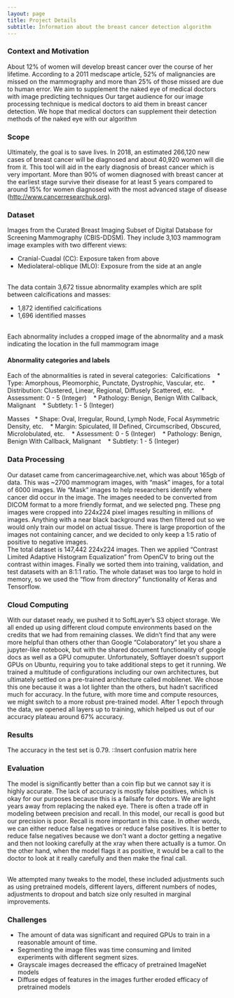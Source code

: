 ```yaml
---
layout: page
title: Project Details
subtitle: Information about the breast cancer detection algorithm
---
```




### Context and Motivation

About 12% of women will develop breast cancer over the course of her lifetime. According to a 2011 medscape article, 52% of malignancies are missed on the mammography and more than 25% of those missed are due to human error. We aim to supplement the naked eye of medical doctors with image predicting techniques
Our target audience for our image processing technique is medical doctors to aid them in breast cancer detection. We hope that medical doctors can supplement their detection methods of the naked eye with our algorithm



### Scope

Ultimately, the goal is to save lives. In 2018, an estimated 266,120 new cases of breast cancer will be diagnosed and about 40,920 women will die from it. This tool will aid in the early diagnosis of breast cancer which is very important. More than 90% of women diagnosed with breast cancer at the earliest stage survive their disease for at least 5 years compared to around 15% for women diagnosed with the most advanced stage of disease (http://www.cancerresearchuk.org).

### Dataset

Images from the Curated Breast Imaging Subset of Digital Database for Screening Mammography (CBIS-DDSM). They include 3,103 mammogram image examples with two different views: 
* Cranial-Cuadal (CC): Exposure taken from above
* Mediolateral-oblique (MLO): Exposure from the side at an angle

<br> The data contain 3,672 tissue abnormality examples which are split between calcifications and masses:
* 1,872 identified calcifications
* 1,696 identified masses

<br>Each abnormality includes a cropped image of the abnormality and a mask indicating the location in the full mammogram image

#### Abnormality categories and labels 

Each of the abnormalities is rated in several categories:
&nbsp;Calcifications
&nbsp;&nbsp; * Type: Amorphous, Pleomorphic, Punctate, Dystrophic, Vascular, etc.
&nbsp;&nbsp; * Distribution: Clustered, Linear, Regional, Diffusely Scattered, etc.
&nbsp;&nbsp; * Assessment: 0 - 5 (Integer)
&nbsp;&nbsp; * Pathology: Benign, Benign With Callback, Malignant
&nbsp;&nbsp; * Subtlety: 1 - 5 (Integer)

Masses
&nbsp; * Shape: Oval, Irregular, Round, Lymph Node, Focal Asymmetric Density, etc.
&nbsp;&nbsp; * Margin: Spiculated, Ill Defined, Circumscribed, Obscured, Microlobulated, etc. 
&nbsp;&nbsp; * Assessment: 0 - 5 (Integer)
&nbsp;&nbsp; * Pathology: Benign, Benign With Callback, Malignant
&nbsp;&nbsp; * Subtlety: 1 - 5 (Integer)


### Data Processing


Our dataset came from cancerimagearchive.net, which was about 165gb of data. This was ~2700 mammogram images, with “mask” images, for a total of 6000 images. We “Mask” images to help researchers identify where cancer did occur in the image. The images needed to be converted from DICOM format to a more friendly format, and we selected png. These png images were cropped into 224x224 pixel images resulting in millions of images. Anything with a near black background was then filtered out so we would only train our model on actual tissue. There is large proportion of the images not containing cancer, and we decided to only keep a 1:5 ratio of positive to negative images.
<br>  The total dataset is 147,442 224x224 images. Then we applied “Contrast Limited Adaptive Histogram Equalization” from OpenCV to bring out the contrast within images. Finally we sorted them into training, validation, and test datasets with an 8:1:1 ratio. The whole dataset was too large to hold in memory, so we used the “flow from directory” functionality of Keras and Tensorflow.


### Cloud Computing

With our dataset ready, we pushed it to SoftLayer’s S3 object storage. We all ended up using different cloud compute environments based on the credits that we had from remaining classes. We didn’t find that any were more helpful than others other than Google “Colaboratory” let you share a jupyter-like notebook, but with the shared document functionality of google docs as well as a GPU comuputer. Unfortunately, Softlayer doesn’t support GPUs on Ubuntu, requiring you to take additional steps to get it running. We trained a multitude of configurations including our own architectures, but ultimately settled on a pre-trained architecture called mobilenet. We chose this one because it was a lot lighter than the others, but hadn’t sacrificed much for accuracy. In the future, with more time and compute resources, we might switch to a more robust pre-trained model.  After 1 epoch through the data, we opened all layers up to training, which helped us out of our accuracy plateau around 67% accuracy.

### Results

The accuracy in the test set is 0.79. ::Insert confusion matrix here

### Evaluation

The model is significantly better than a coin flip but we cannot say it is highly accurate. The lack of accuracy is mostly false positives, which is okay for our purposes because this is a failsafe for doctors. We are light years away from replacing the naked eye. There is often a trade off in modeling between precision and recall. In this model, our recall is good but our precision is poor. Recall is more important in this case. In other words, we can either reduce false negatives or reduce false positives. It is better to reduce false negatives because we don't want a doctor getting a negative and then not looking carefully at the xray when there actually is a tumor. On the other hand, when the model flags it as positive, it would be a call to the doctor to look at it really carefully and then make the final call.

<br>We attempted many tweaks to the model, these included adjustments such as using pretrained models, different layers, different numbers of nodes, adjustments to dropout and batch size only resulted in marginal improvements.

### Challenges

* The amount of data was significant and required GPUs to train in a reasonable amount of time. 
* Segmenting the image files was time consuming and limited experiments with different segment sizes. 
* Grayscale images decreased the efficacy of pretrained ImageNet models
* Diffuse edges of features in the images further eroded efficacy of pretrained models









